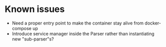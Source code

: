 # Known issues

* Need a proper entry point to make the container stay alive from docker-compose up
* Introduce service manager inside the Parser rather than instantiating new "sub-parser"s?
